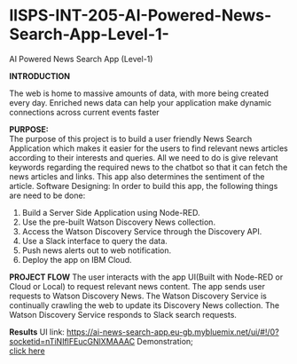 # llSPS-INT-205-AI-Powered-News-Search-App-Level-1-
AI Powered News Search App (Level-1)

**INTRODUCTION**

The web is home to massive amounts of data, with more being created every day.
Enriched news data can help your application make dynamic connections across current events faster

 **PURPOSE:**  
The purpose of this project is to build a user friendly News Search Application which makes it easier for the users to find relevant news articles according to their interests and queries. All we need to do is give relevant keywords regarding the required news to the chatbot so that it can fetch the news articles and links.  This app also determines the sentiment of the article.
Software Designing:
In order to build this app, the following things are need to be done:
1. Build a Server Side Application using Node-RED.
2. Use the pre-built Watson Discovery News collection.
3. Access the Watson Discovery Service through the Discovery API.
4. Use a Slack interface to query the data.
5. Push news alerts out to web notification.
6. Deploy the app on IBM Cloud.

**PROJECT FLOW**
The user interacts with the app UI(Built with Node-RED or Cloud or Local) to request relevant news content.
The app sends user requests to Watson Discovery News.
The Watson Discovery Service is continually crawling the web to update its Discovery News collection.
The Watson Discovery Service responds to Slack search requests.

**Results**
UI link: https://ai-news-search-app.eu-gb.mybluemix.net/ui/#!/0?socketid=nTiNIflFEucGNlXMAAAC
Demonstration;  
[click here](https://github.com/SmartPracticeschool/llSPS-INT-205-AI-Powered-News-Search-App-Level-1-/blob/master/Project%20demonstration%20%26%20feedback.mp4)


